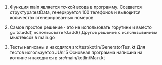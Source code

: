 1. Функция main является точкой входа в программу. Создается структура testData, 
генерируется 100 телефонов и выводится количество сгенерированных номеров

2. Самое простое решение - это не использовать горутины и вместо go td.add() использовать td.add()
Другое решение с использованием мьютексов в main.go

3. Тесты написаны и находятся src/test/kotlin/GeneratorTest.kt 
Для тестов используется JUnit5
Основная программа написана на котлине и находится в src/main/kotlin/Main.kt
